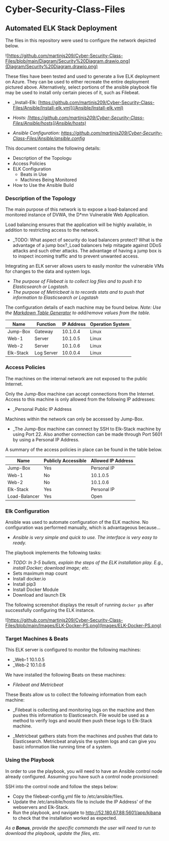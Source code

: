 # Cyber-Security-Class-Files
## Automated ELK Stack Deployment

The files in this repository were used to configure the network depicted below.

![https://github.com/martinjs209/Cyber-Security-Class-Files/blob/main/Diagram/Security%20Diagram.drawio.png](Diagram/Security%20Diagram.drawio.png)

These files have been tested and used to generate a live ELK deployment on Azure. They can be used to either recreate the entire deployment pictured above. Alternatively, select portions of the ansible playbook file may be used to install only certain pieces of it, such as Filebeat.

  - _Install-Elk: [https://github.com/martinjs209/Cyber-Security-Class-Files/Ansible/Install-elk.yml](/Ansible/Install-elk.yml)

  - _Hosts: [https://github.com/martinjs209/Cyber-Security-Class-Files/Ansible/hosts](Ansible/hosts)_

  - _Ansible Configuration: https://github.com/martinjs209/Cyber-Security-Class-Files/Ansible/ansible.config_

This document contains the following details:
- Description of the Topologu
- Access Policies
- ELK Configuration
  - Beats in Use
  - Machines Being Monitored
- How to Use the Ansible Build


### Description of the Topology

The main purpose of this network is to expose a load-balanced and monitored instance of DVWA, the D*mn Vulnerable Web Application.

Load balancing ensures that the application will be highly available, in addition to restricting access to the network.
- _TODO: What aspect of security do load balancers protect? What is the advantage of a jump box?_Load balancers help mitagate against DDoS attacks and such other attacks. The advantage of having a jump box is to inspect incoming traffic and to prevent unwanted access.

Integrating an ELK server allows users to easily monitor the vulnerable VMs for changes to the data and system logs.
- _The purpose of Filebeat is to collect log files and to push it to Elasticsearch or Logstash._
- _The purpose of Metricbeat is to records stats and to push that information to Elasticsearch or Logstash_

The configuration details of each machine may be found below.
_Note: Use the [Markdown Table Generator](http://www.tablesgenerator.com/markdown_tables) to add/remove values from the table._

| Name      | Function   | IP Address | Operation System |
|-----------|------------|------------|------------------|
| Jump-Box  | Gateway    | 10.1.0.4   | Linux            |
| Web-1     | Server     | 10.1.0.5   | Linux            |
| Web-2     | Server     | 10.1.0.6   | Linux            |
| Elk-Stack | Log Server | 10.0.0.4   | Linux            |

### Access Policies

The machines on the internal network are not exposed to the public Internet. 

Only the Jump-Box machine can accept connections from the Internet. Access to this machine is only allowed from the following IP addresses:
- _Personal Public IP Address

Machines within the network can only be accessed by Jump-Box.
- _The Jump-Box machine can connect by SSH to Elk-Stack machine by using Port 22. Also another connection can be made through Port 5601 by using a Personal IP Address.

A summary of the access policies in place can be found in the table below.

| Name          | Publicly Accessible | Allowed IP Address |
|---------------|---------------------|--------------------|
| Jump-Box      | Yes                 | Personal IP        |
| Web-1         | No                  | 10.1.0.5           |
| Web-2         | No                  | 10.1.0.6           |
| Elk-Stack     | Yes                 | Personal IP        |
| Load-Balancer | Yes                 | Open               |

### Elk Configuration

Ansible was used to automate configuration of the ELK machine. No configuration was performed manually, which is advantageous because...
- _Ansible is very simple and quick to use. The interface is very easy to ready._

The playbook implements the following tasks:
- _TODO: In 3-5 bullets, explain the steps of the ELK installation play. E.g., install Docker; download image; etc._
- Sets maximum map count
- Install docker.io
- Install pip3
- Install Docker Module
- Download and launch Elk

The following screenshot displays the result of running `docker ps` after successfully configuring the ELK instance.

![https://github.com/martinjs209/Cyber-Security-Class-Files/blob/main/Images/ELK-Docker-PS.png](Images/ELK-Docker-PS.png)

### Target Machines & Beats
This ELK server is configured to monitor the following machines:
- _Web-1 10.1.0.5
- _Web-2 10.1.0.6

We have installed the following Beats on these machines:
- _Filebeat and Metricbeat_

These Beats allow us to collect the following information from each machine:
- _Filebeat is collecting and monitoring logs on the machine and then pushes this information to Elasticsearch. File would be used as a method to verify logs and would then push these logs to Elk-Stack machine.

- _Metricbeat gathers stats from the machines and pushes that data to Elasticsearch. Metricbeat analysis the system logs and can give you basic information like running time of a system.

### Using the Playbook
In order to use the playbook, you will need to have an Ansible control node already configured. Assuming you have such a control node provisioned: 

SSH into the control node and follow the steps below:
- Copy the filebeat-config.yml file to /etc/ansible/files.
- Update the /etc/ansible/hosts file to include the IP Address' of the webservers and Elk-Stack.
- Run the playbook, and navigate to http://52.180.67.88:5601/app/kibana to check that the installation worked as expected.

_As a **Bonus**, provide the specific commands the user will need to run to download the playbook, update the files, etc._
